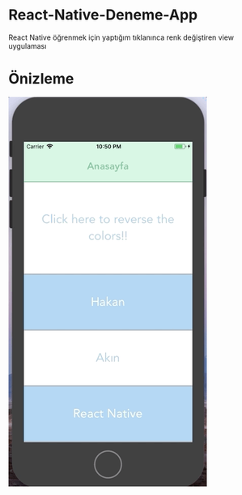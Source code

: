 # React-Native-Deneme-App
React Native öğrenmek için yaptığım tıklanınca renk değiştiren view uygulaması

# Önizleme
![](appGif.gif)
